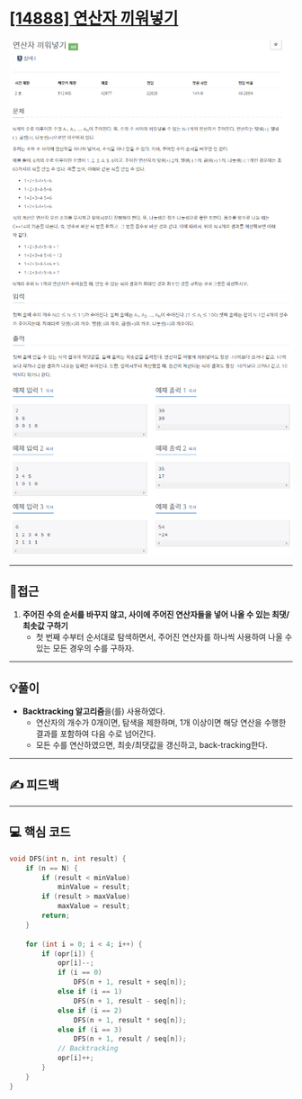 # [[14888] 연산자 끼워넣기](https://www.acmicpc.net/problem/14888)

![](imgs/1.PNG)
![](imgs/2.PNG)
___
## 🤔접근
1. <b>주어진 수의 순서를 바꾸지 않고, 사이에 주어진 연산자들을 넣어 나올 수 있는 최댓/최솟값 구하기</b>
	- 첫 번째 수부터 순서대로 탐색하면서, 주어진 연산자를 하나씩 사용하여 나올 수 있는 모든 경우의 수를 구하자.
___
## 💡풀이
- <b>Backtracking 알고리즘</b>을(를) 사용하였다.
	- 연산자의 개수가 0개이면, 탐색을 제한하며, 1개 이상이면 해당 연산을 수행한 결과를 포함하여 다음 수로 넘어간다.
	- 모든 수를 연산하였으면, 최솟/최댓값을 갱신하고, back-tracking한다.

___
## ✍ 피드백
___
## 💻 핵심 코드
```c++
void DFS(int n, int result) {
	if (n == N) {
		if (result < minValue)
			minValue = result;
		if (result > maxValue)
			maxValue = result;
		return;
	}

	for (int i = 0; i < 4; i++) {
		if (opr[i]) {
			opr[i]--;
			if (i == 0)
				DFS(n + 1, result + seq[n]);
			else if (i == 1)
				DFS(n + 1, result - seq[n]);
			else if (i == 2)
				DFS(n + 1, result * seq[n]);
			else if (i == 3)
				DFS(n + 1, result / seq[n]);
			// Backtracking
			opr[i]++;
		}
	}
}
```